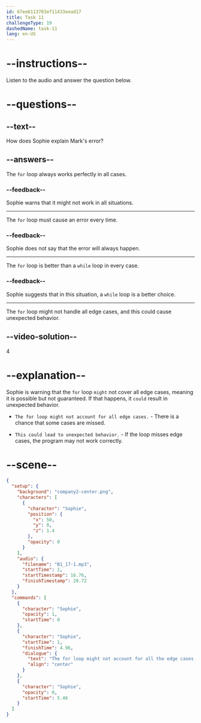 ```yaml
---
id: 67ee6113703ef11433eead17
title: Task 11
challengeType: 19
dashedName: task-11
lang: en-US
---
```


<!-- (audio) Sophie: The for loop might not account for all the edge cases, which could lead to unexpected behavior. -->

# --instructions--

Listen to the audio and answer the question below.

# --questions--

## --text--

How does Sophie explain Mark's error?

## --answers--

The `for` loop always works perfectly in all cases.

### --feedback--

Sophie warns that it might not work in all situations.

---

The `for` loop must cause an error every time.

### --feedback--

Sophie does not say that the error will always happen.

---

The `for` loop is better than a `while` loop in every case.

### --feedback--

Sophie suggests that in this situation, a `while` loop is a better choice.

---

The `for` loop might not handle all edge cases, and this could cause unexpected behavior.

## --video-solution--

4

# --explanation--

Sophie is warning that the `for` loop `might` not cover all edge cases, meaning it is possible but not guaranteed. If that happens, it `could` result in unexpected behavior.

- `The for loop might not account for all edge cases.` - There is a chance that some cases are missed.

- `This could lead to unexpected behavior.` - If the loop misses edge cases, the program may not work correctly.

# --scene--

```json
{
  "setup": {
    "background": "company2-center.png",
    "characters": [
      {
        "character": "Sophie",
        "position": {
          "x": 50,
          "y": 0,
          "z": 1.4
        },
        "opacity": 0
      }
    ],
    "audio": {
      "filename": "B1_17-1.mp3",
      "startTime": 1,
      "startTimestamp": 16.76,
      "finishTimestamp": 20.72
    }
  },
  "commands": [
    {
      "character": "Sophie",
      "opacity": 1,
      "startTime": 0
    },
    {
      "character": "Sophie",
      "startTime": 1,
      "finishTime": 4.96,
      "dialogue": {
        "text": "The for loop might not account for all the edge cases, which could lead to unexpected behavior.",
        "align": "center"
      }
    },
    {
      "character": "Sophie",
      "opacity": 0,
      "startTime": 5.46
    }
  ]
}
```

